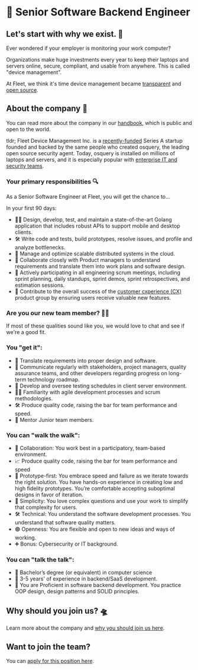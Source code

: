 # 🚀 Senior Software Backend Engineer

## Let's start with why we exist. 📡

Ever wondered if your employer is monitoring your work computer?

Organizations make huge investments every year to keep their laptops and servers online, secure, compliant, and usable from anywhere. This is called "device management".

At Fleet, we think it's time device management became [transparent](https://fleetdm.com/transparency) and [open source](https://fleetdm.com/handbook/company#open-source).


## About the company 🌈

You can read more about the company in our [handbook](https://fleetdm.com/handbook/company), which is public and open to the world.

tldr; Fleet Device Management Inc. is a [recently-funded](https://techcrunch.com/2022/04/28/fleet-nabs-20m-to-enable-enterprises-to-manage-their-devices/) Series A startup founded and backed by the same people who created osquery, the leading open source security agent. Today, osquery is installed on millions of laptops and servers, and it is especially popular with [enterprise IT and security teams](https://www.linuxfoundation.org/press/press-release/the-linux-foundation-announces-intent-to-form-new-foundation-to-support-osquery-community).


### Your primary responsibilities 🔍

As a Senior Software Engineer at Fleet, you will get the chance to…

In your first 90 days:

- 🧑‍🔬 Design, develop, test, and maintain a state-of-the-art Golang application that includes robust APIs to support mobile and desktop clients.
- 🛠️ Write code and tests, build prototypes, resolve issues, and profile and analyze bottlenecks.
- 💭 Manage and optimize scalable distributed systems in the cloud.
- 🤝 Collaborate closely with Product managers to understand requirements and translate them into work plans and software design.
- 🚀 Actively participating in all engineering scrum meetings, including sprint planning, daily standups, sprint demos, sprint retrospectives, and estimation sessions.
- 🌟 Contribute to the overall success of the [customer cxperience (CX)](https://fleetdm.com/handbook/company/development-groups#customer-experience-group) product group by ensuring users receive valuable new features.

### Are you our new team member? 🧑‍🚀

If most of these qualities sound like you, we would love to chat and see if we're a good fit.

### You "get it":

- 🦉 Translate requirements into proper design and software.
- 🤝 Communicate regularly with stakeholders, project managers, quality assurance teams, and other developers regarding progress on long-term technology roadmap.
- 🧪 Develop and oversee testing schedules in client server environment.
- 🏃‍♂️ Familiarity with agile development processes and scrum methodologies.
- 🛠️ Produce quality code, raising the bar for team performance and speed.
- 📖 Mentor Junior team members.

### You can "walk the walk":

- 🤝 Collaboration: You work best in a participatory, team-based environment.
- 📈 Produce quality code, raising the bar for team performance and speed
- 🚀 Prototype-first: You embrace speed and failure as we iterate towards the right solution. You have hands-on experience in creating low and high fidelity prototypes. You’re comfortable accepting suboptimal designs in favor of iteration.
- 🧬 Simplicity: You love complex questions and use your work to simplify that complexity for users.
- 🛠️ Technical: You understand the software development processes. You understand that software quality matters.
- 🟣 Openness: You are flexible and open to new ideas and ways of working.
- ➕ Bonus: Cybersecurity or IT background.

### You can "talk the talk":

- 📖 Bachelor’s degree (or equivalent) in computer science
- 💭 3-5 years' of experience in backend/SaaS development.
- 🦉 You are Proficient in software backend development. You practice OOP design, design patterns and SOLID principles.

## Why should you join us? 🛸

Learn more about the company and [why you should join us here](https://fleetdm.com/handbook/company#is-it-any-good).


## Want to join the team?

You can [apply for this position here](https://3x3q33auqgj.typeform.com/to/upGkhYsN).

<meta name="maintainedBy" value="mikermcneil">
<meta name="title" value="🚀 Product Designer">

